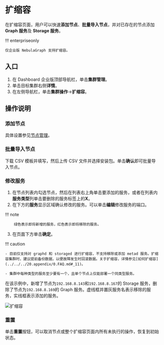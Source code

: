 # 扩缩容

在扩缩容页面，用户可以快速**添加节点**、**批量导入节点**，并对已存在的节点添加 **Graph 服务**及 **Storage 服务**。

!!! enterpriseonly

    仅企业版 NebulaGraph 支持扩缩容。

## 入口

1. 在 Dashboard 企业版顶部导航栏，单击**集群管理**。
2. 单击目标集群右侧**详情**。
3. 在左侧导航栏，单击**集群操作**->**扩缩容**。

## 操作说明

### 添加节点

具体设置参见[节点管理](node.md)。

### 批量导入节点

下载 CSV 模板并填写，然后上传 CSV 文件并选择安装包。单击**确认**即可批量导入节点。

### 修改服务

1. 在节点列表内勾选节点，然后在列表右上角单击要添加的服务，或者在列表内**服务类型**列单击要删除的服务标签上的**X**。
2. 在下方的**服务**显示区域确认修改的服务。可以单击**编辑**修改服务的端口。
   
  !!! note

        绿色表示即将新增的服务，红色表示即将移除的服务。

3. 在页面下方单击**确定**。

!!! caution

    - 目前仅支持对 graphd 和 storaged 进行扩缩容，不支持移除或添加 metad 服务。扩缩容集群时，建议提前备份数据，以便故障发生时回滚数据。关于扩缩容，详情参见[如何扩缩容](../../../20.appendix/0.FAQ.md#_11)。

    - 集群中每种类型的服务至少要有一个，且单个节点上仅能部署一个同类型服务。    

在该示例中，新增了节点为`192.168.8.143`和`192.168.8.167`的 Storage 服务，删除了节点为`192.168.8.169`的 Graph 服务。虚线框并置灰服务名表示移除的服务，实线框表示添加的服务。

![扩缩容](https://docs-cdn.nebula-graph.com.cn/figures/scaling-ds-2022_4-14_cn.png)

### 重置

单击**重置**按钮，可以取消节点或整个扩缩容页面内所有未执行的操作，恢复到初始状态。
